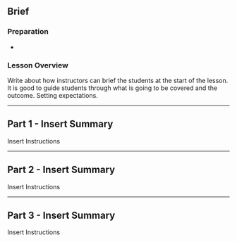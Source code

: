 ## Brief

### Preparation

-

### Lesson Overview

Write about how instructors can brief the students at the start of the lesson. It is good to guide students through what is going to be covered and the outcome. Setting expectations.

---

## Part 1 - Insert Summary

Insert Instructions

---

## Part 2 - Insert Summary

Insert Instructions

---

## Part 3 - Insert Summary

Insert Instructions
